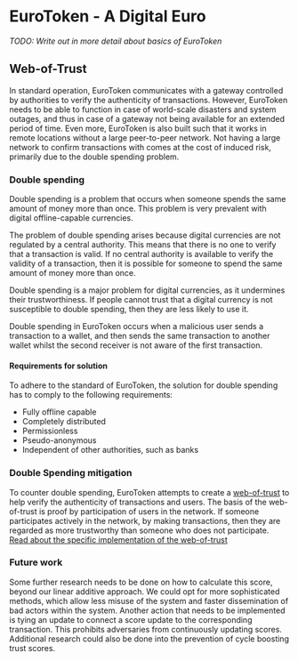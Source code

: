 # EuroToken - A Digital Euro
_TODO: Write out in more detail about basics of EuroToken_

## Web-of-Trust
In standard operation, EuroToken communicates with a gateway controlled by authorities to verify the authenticity of transactions.
However, EuroToken needs to be able to function in case of world-scale disasters and system outages, and thus in case of a gateway not being available for an extended period of time.
Even more, EuroToken is also built such that it works in remote locations without a large peer-to-peer network.
Not having a large network to confirm transactions with comes at the cost of induced risk, primarily due to the double spending problem.

### Double spending
Double spending is a problem that occurs when someone spends the same amount of money more than once.
This problem is very prevalent with digital offline-capable currencies.

The problem of double spending arises because digital currencies are not regulated by a central authority.
This means that there is no one to verify that a transaction is valid.
If no central authority is available to verify the validity of a transaction, then it is possible for someone to spend the same amount of money more than once.

Double spending is a major problem for digital currencies, as it undermines their trustworthiness.
If people cannot trust that a digital currency is not susceptible to double spending, then they are less likely to use it.

Double spending in EuroToken occurs when a malicious user sends a transaction to a wallet, and then sends the same transaction to another wallet whilst the second receiver is not aware of the first transaction.

#### Requirements for solution
To adhere to the standard of EuroToken, the solution for double spending has to comply to the following requirements:
* Fully offline capable
* Completely distributed
* Permissionless
* Pseudo-anonymous
* Independent of other authorities, such as banks

### Double Spending mitigation
To counter double spending, EuroToken attempts to create a [web-of-trust](https://en.wikipedia.org/wiki/Web_of_trust) to help verify the authenticity of transactions and users.
The basis of the web-of-trust is proof by participation of users in the network.
If someone participates actively in the network, by making transactions, then they are regarded as more trustworthy than someone who does not participate.
[Read about the specific implementation of the web-of-trust](web-of-trust.md)

### Future work
Some further research needs to be done on how to calculate this score, beyond our linear additive approach.
We could opt for more sophisticated methods, which allow less misuse of the system and faster dissemination of bad actors within the system.
Another action that needs to be implemented is tying an update to connect a score update to the corresponding transaction.
This prohibits adversaries from continuously updating scores.
Additional research could also be done into the prevention of cycle boosting trust scores.